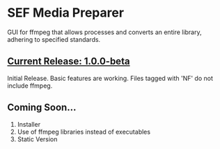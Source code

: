 # SEF Media Preparer
GUI for ffmpeg that allows processes and converts an entire library, adhering to specified standards.


## [Current Release: 1.0.0-beta](https://github.com/alecselle/sefmediapreparer/releases)
Initial Release. Basic features are working.
Files tagged with 'NF' do not include ffmpeg.


## Coming Soon...
1. Installer
2. Use of ffmpeg libraries instead of executables
3. Static Version
